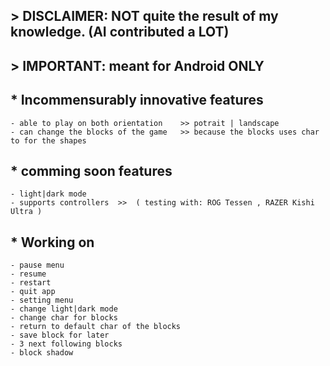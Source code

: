 ## > DISCLAIMER:  NOT quite the result of my knowledge. (AI contributed a LOT)
## > IMPORTANT: meant for Android ONLY


## * Incommensurably innovative features
    - able to play on both orientation    >> potrait | landscape
    - can change the blocks of the game   >> because the blocks uses char to for the shapes
    
## * comming soon features
    - light|dark mode
    - supports controllers  >>  ( testing with: ROG Tessen , RAZER Kishi Ultra )

## * Working on
    - pause menu
    - resume
    - restart
    - quit app
    - setting menu
    - change light|dark mode
    - change char for blocks
    - return to default char of the blocks
    - save block for later
    - 3 next following blocks
    - block shadow
